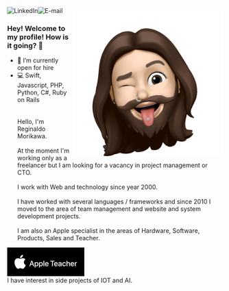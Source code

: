 
<img align="right" src="assets/150927495_176633587593458_5480115881411313317_n.png" width="350"/>

<a href="https://www.linkedin.com/in/morikawa77">
<img align="left" alt="LinkedIn" src="https://img.shields.io/badge/-Reginaldo%20Morikawa-blue?logo=linkedin"/>
</a>

<a href="mailto:morikawa77@gmail.com">
<img align="left" alt="E-mail" src="https://img.shields.io/badge/-Send%20me%20an%20email-red?logo=gmail&logoColor=white"/>
</a>

<br/>

### Hey! Welcome to my profile! How is it going? 👋

- 🎯 I’m currently open for hire
- 💻 Swift, Javascript, PHP, Python, C#, Ruby on Rails
<br><br><br>
Hello, I'm Reginaldo Morikawa.<br><br>
At the moment I'm working only as a freelancer but I am looking for a vacancy in project management or CTO.<br><br>
I work with Web and technology since year 2000.<br><br>
I have worked with several languages / frameworks and since 2010 I moved to the area of team management and website and system development projects.<br><br>
I am also an Apple specialist in the areas of Hardware, Software, Products, Sales and Teacher.
<img align="left" src="assets/AppleTeacher_white.png" width="180"/>
<br><br><br><br>
I have interest in side projects of IOT and AI.